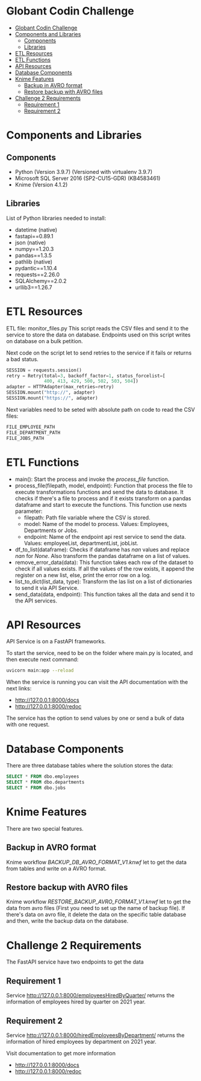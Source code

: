 # Globant Codin Challenge #

- [Globant Codin Challenge](#globant-codin-challenge)
- [Components and Libraries](#components-and-libraries)
  - [Components](#components)
  - [Libraries](#libraries)
- [ETL Resources](#etl-resources)
- [ETL Functions](#etl-functions)
- [API Resources](#api-resources)
- [Database Components](#database-components)
- [Knime Features](#knime-features)
  - [Backup in AVRO format](#backup-in-avro-format)
  - [Restore backup with AVRO files](#restore-backup-with-avro-files)
- [Challenge 2 Requirements](#challenge-2-requirements)
  - [Requirement 1](#requirement-1)
  - [Requirement 2](#requirement-2)



# Components and Libraries

## Components

- Python (Version 3.9.7) (Versioned with virtualenv 3.9.7)
- Microsoft SQL Server 2016 (SP2-CU15-GDR) (KB4583461)
- Knime (Version 4.1.2)

## Libraries

List of Python libraries needed to install:

- datetime (native)
- fastapi==0.89.1
- json (native)
- numpy==1.20.3
- pandas==1.3.5
- pathlib (native)
- pydantic==1.10.4
- requests==2.26.0
- SQLAlchemy==2.0.2
- urllib3==1.26.7


# ETL Resources

ETL file: monitor_files.py
This script reads the CSV files and send it to the service to store the data on database. Endpoints used on this script writes on database on a bulk petition.

Next code on the script let to send retries to the service if it fails or returns a bad status.

```python
SESSION = requests.session()
retry = Retry(total=3, backoff_factor=1, status_forcelist=[
              400, 413, 429, 500, 502, 503, 504])
adapter = HTTPAdapter(max_retries=retry)
SESSION.mount("http://", adapter)
SESSION.mount("https://", adapter)
```

Next variables need to be seted with absolute path on code to read the CSV files: 

```python
FILE_EMPLOYEE_PATH
FILE_DEPARTMENT_PATH
FILE_JOBS_PATH
```

# ETL Functions

- main(): Start the process and invoke the *process_file* function.
- process_file(filepath, model, endpoint): Function that process the file to execute transformations functions and send the data to database. It checks if there's a file to process and if it exists transform on a pandas dataframe and start to execute the functions. This function use nexts parameter:
  - filepath: Path file variable where the CSV is stored.
  - model: Name of the model to process. Values: Employees, Departments or Jobs.
  - endpoint: Name of the endpoint api rest service to send the data. Values: employeeList, departmentList, jobList.
- df_to_list(dataframe): Checks if dataframe has *nan* values and replace *nan* for *None*. Also transform the pandas dataframe on a list of values.
- remove_error_data(data): This function takes each row of the dataset to check if all values exists. If all the values of the row exists, it append the register on a new list, else, print the error row on a log.
- list_to_dict(list_data, type): Transform the las list on a list of dictionaries to send it via API Service.
- send_data(data, endpoint): This function takes all the data and send it to the API services.



# API Resources

API Service is on a FastAPI frameworks.

To start the service, need to be on the folder where main.py is located, and then execute next command:
```bash
uvicorn main:app --reload
```

When the service is running you can visit the API documentation with the next links:
- http://127.0.0.1:8000/docs
- http://127.0.0.1:8000/redoc

The service has the option to send values by one or send a bulk of data with one request.

# Database Components

There are three database tables where the solution stores the data: 

```sql
SELECT * FROM dbo.employees
SELECT * FROM dbo.departments
SELECT * FROM dbo.jobs
```

# Knime Features

There are two special features.

## Backup in AVRO format

Knime workflow *BACKUP_DB_AVRO_FORMAT_V1.knwf* let to get the data from tables and write on a AVRO format.

## Restore backup with AVRO files

Knime workflow *RESTORE_BACKUP_AVRO_FORMAT_V1.knwf* let to get the data from avro files (First you need to set up the name of backup file). If there's data on avro file, it delete the data on the specific table database and then, write the backup data on the database.

# Challenge 2 Requirements

The FastAPI service have two endpoints to get the data

## Requirement 1

Service http://127.0.0.1:8000/employeesHiredByQuarter/ returns the information of employees hired by quarter on 2021 year.

## Requirement 2

Service http://127.0.0.1:8000/hiredEmployeesByDepartment/ returns the information of hired employees by department on 2021 year.

Visit documentation to get more information
- http://127.0.0.1:8000/docs
- http://127.0.0.1:8000/redoc 